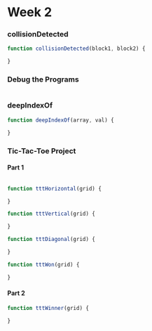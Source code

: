 # Week 2

### collisionDetected
```js
function collisionDetected(block1, block2) {

}
```

### Debug the Programs
```js

```

### deepIndexOf
```js
function deepIndexOf(array, val) {

}
```

### Tic-Tac-Toe Project
#### Part 1
```js

function tttHorizontal(grid) {

}

function tttVertical(grid) {

}

function tttDiagonal(grid) {

}

function tttWon(grid) {

}
```
#### Part 2
```js
function tttWinner(grid) {

}
```
